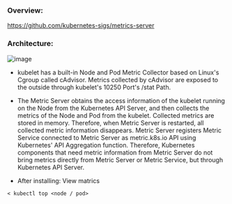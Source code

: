 ### Overview:
https://github.com/kubernetes-sigs/metrics-server

### Architecture:
![image](https://github.com/shamimice03/kubernetes-hands-on/assets/19708705/8a3574e9-a4cd-450d-b30b-be87f9096847)

- kubelet has a built-in Node and Pod Metric Collector based on Linux's Cgroup called cAdvisor. 
Metrics collected by cAdvisor are exposed to the outside through kubelet's 10250 Port's /stat Path.

- The Metric Server obtains the access information of the kubelet running on the Node from the Kubernetes API Server, 
and then collects the metrics of the Node and Pod from the kubelet. Collected metrics are stored in memory. 
Therefore, when Metric Server is restarted, all collected metric information disappears.
Metric Server registers Metric Service connected to Metric Server as metric.k8s.io API using Kubernetes' API Aggregation function. 
Therefore, Kubernetes components that need metric information from Metric Server do not bring metrics directly from Metric Server or Metric Service, but through Kubernetes API Server.

- After installing: View matrics
```
< kubectl top <node / pod>
```
